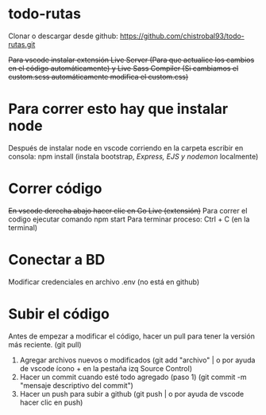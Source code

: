 # todo-rutas
Clonar o descargar desde github: https://github.com/chistrobal93/todo-rutas.git

~~Para vscode instalar extensión Live Server (Para que actualice los cambios en el código automáticamente) y Live Sass Compiler (Si cambiamos el custom.scss automáticamente modifica el custom.css)~~

# Para correr esto hay que instalar node
Después de instalar node en vscode corriendo en la carpeta escribir en consola: npm install (instala bootstrap, *Express, EJS y nodemon* localmente)

# Correr código
~~En vscode derecha abajo hacer clic en Go Live (extensión)~~
Para correr el codigo ejecutar comando npm start
Para terminar proceso: Ctrl + C (en la terminal)

# Conectar a BD
Modificar credenciales en archivo .env (no está en github)

# Subir el código
Antes de empezar a modificar el código, hacer un pull para tener la versión más reciente. (git pull)
1. Agregar archivos nuevos o modificados (git add "archivo" | o por ayuda de vscode ícono + en la pestaña izq Source Control)
2. Hacer un commit cuando esté todo agregado (paso 1) (git commit -m "mensaje descriptivo del commit")
3. Hacer un push para subir a github (git push | o por ayuda de vscode hacer clic en push)
